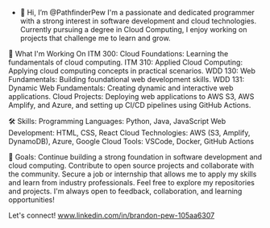 - 👋 Hi, I’m @PathfinderPew
I'm a passionate and dedicated programmer with a strong interest in software development and cloud technologies. Currently pursuing a degree in Cloud Computing, I enjoy working on projects that challenge me to learn and grow.

🚀 What I'm Working On
ITM 300: Cloud Foundations: Learning the fundamentals of cloud computing.
ITM 310: Applied Cloud Computing: Applying cloud computing concepts in practical scenarios.
WDD 130: Web Fundamentals: Building foundational web development skills.
WDD 131: Dynamic Web Fundamentals: Creating dynamic and interactive web applications.
Cloud Projects: Deploying web applications to AWS S3, AWS Amplify, and Azure, and setting up CI/CD pipelines using GitHub Actions.

🛠️ Skills:
Programming Languages: Python, Java, JavaScript
Web Development: HTML, CSS, React
Cloud Technologies: AWS (S3, Amplify, DynamoDB), Azure, Google Cloud
Tools: VSCode, Docker, GitHub Actions

🌟 Goals:
Continue building a strong foundation in software development and cloud computing.
Contribute to open source projects and collaborate with the community.
Secure a job or internship that allows me to apply my skills and learn from industry professionals.
Feel free to explore my repositories and projects. I'm always open to feedback, collaboration, and learning opportunities!

Let's connect! www.linkedin.com/in/brandon-pew-105aa6307
